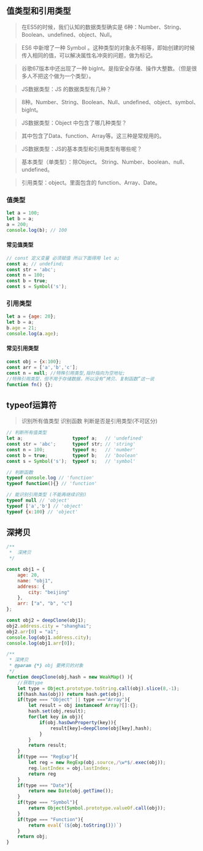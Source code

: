 
## 值类型和引用类型

>在ES5的时候，我们认知的数据类型确实是 6种：Number、String、Boolean、undefined、object、Null。

>ES6 中新增了一种 Symbol 。这种类型的对象永不相等，即始创建的时候传入相同的值，可以解决属性名冲突的问题，做为标记。

>谷歌67版本中还出现了一种 bigInt。是指安全存储、操作大整数。（但是很多人不把这个做为一个类型）。

>JS数据类型：JS 的数据类型有几种？

>8种。Number、String、Boolean、Null、undefined、object、symbol、bigInt。

>JS数据类型：Object 中包含了哪几种类型？

>其中包含了Data、function、Array等。这三种是常规用的。

>JS数据类型：JS的基本类型和引用类型有哪些呢？

>基本类型（单类型）：除Object。 String、Number、boolean、null、undefined。

>引用类型：object。里面包含的 function、Array、Date。

### 值类型
```js
let a = 100;
let b = a;
a = 200;
console.log(b); // 100
```
#### 常见值类型
```js
// const 定义变量 必须赋值 所以下面得用 let a;
const a; // undefind;
const str = 'abc';
const n = 100;
const b = true;
const s = Symbol('s');
```
### 引用类型
```js
let a = {age: 20};
let b = a;
b.age = 21;
console.log(a.age); 
```
#### 常见引用类型
```js
const obj = {x:100};
const arr = ['a','b','c'];
const n = null; //特殊引用类型,指针指向为空地址;
//特殊引用类型，但不用于存储数据，所以没有“拷贝、复制函数”这一说
function fn() {};
```

## typeof运算符
>识别所有值类型
>识别函数
>判断是否是引用类型(不可区分)

```js
// 判断所有值类型
let a;                  typeof a;   // 'undefined'
const str = 'abc';      typeof str; // 'string'
const n = 100;          typeof n;   // 'number'  
const b = true;         typeof b;   // 'boolean'
const s = Symbol('s');  typeof s;   // 'symbol'

// 判断函数
typeof console.log // 'function'
typeof function(){} // 'function'

// 能识别引用类型 (不能再继续识别)
typeof null // 'object'
typeof ['a','b'] // 'object'
typeof {x:100} // 'object'
```

## 深拷贝

```js
/**
 *  深拷贝
 */

const obj1 = {
    age: 20,
    name: "obj1",
    address: {
        city: "beijing"
    },
    arr: ["a", "b", "c"]
};

const obj2 = deepClone(obj1);
obj2.address.city = "shanghai";
obj2.arr[0] = "a1";
console.log(obj1.address.city);
console.log(obj1.arr[0]);

/**
 * 深拷贝 
 * @param {*} obj 要拷贝的对象
 */
function deepClone(obj,hash = new WeakMap() ){
    //获取type
    let type = Object.prototype.toString.call(obj).slice(8,-1);
    if(hash.has(obj)) return hash.get(obj);
    if(type === "Object" || type ==="Array"){
        let result = obj instanceof Array?[]:{};
        hash.set(obj,result);
        for(let key in obj){
            if(obj.hasOwnProperty(key)){
                result[key]=deepClone(obj[key],hash);
            }
        }
        return result;
    }
    if(type === "RegExp"){
        let reg = new RegExp(obj.source,/\w*$/.exec(obj));
        reg.lastIndex = obj.lastIndex;
        return reg
    }
    if(type === "Date"){
        return new Date(obj.getTime());
    }
    if(type === "Symbol"){
        return Object(Symbol.prototype.valueOf.call(obj));
    }
    if(type === "Function"){
        return eval(`(${obj.toString()})`)
    }
    return obj;
}
```